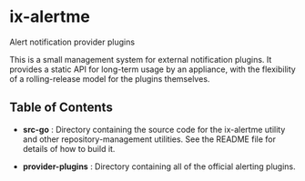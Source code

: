 # ix-alertme
Alert notification provider plugins

This is a small management system for external notification plugins.
It provides a static API for long-term usage by an appliance, with the flexibility of a rolling-release model for the plugins themselves.

## Table of Contents

* **src-go** : Directory containing the source code for the ix-alertme utility and other repository-management utilities. See the README file for details of how to build it.

* **provider-plugins** : Directory containing all of the official alerting plugins.
